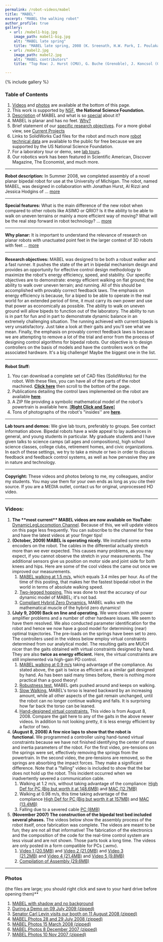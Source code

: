 ```yaml
---
permalink: /robot-videos/mabel
title: "MABEL"
excerpt: "MABEL the walking robot"
author_profile: true
gallery:
  - url: /mabel1-big.jpg
    image_path: mabel1-big.jpg
    alt: "MABEL late spring"
    title: "MABEL late spring, 2008 (K. Sreenath, H.W. Park, I. Poulakakis, J. Grizzle) "
  - url: /mabel2.jpg
    image_path: mabel2.jpg
    alt: "MABEL contributors"
    title: "Top Row: J. Hurst (CMU), G. Buche (Grenoble), J. Koncsol (GM); Bottom Row: B. Morris (Eaton), S. Zhang (CMU), and RABBIT (Grenoble) all contributed to the test-bed's conception, design, fabrication, and assembly. "

---
```


{% include gallery %}

### Table of Contents

1.  [Videos](#videos) and [photos](#photos) are available at the bottom of this page.
2.  This work is supported by [NSF](http://nsf.gov/), **the National Science Foundation.**
3.  [Description](#description) of MABEL and what is so [special](#features) about it?
4.  MABEL is planar and has no feet. [Why?](#planar)
5.  Brief statement of our [specific research objectives](#objectives). For a more global view, see [Current Projects](projects.html)
6.  Links to SolidWorks Cad files for the robot and much more [robot technical data](#robotdata) are available to the public for free because we are supported by the US National Science Foundation.
7.  For a laboratory tour or demo, see [lab tours](#tours).
8.  Our robotics work has been featured in Scientific American, Discover Magazine, The Economist, and much more.

* * *

**<a name="description"></a>Robot description:** In Summer 2008, we completed assembly of a novel planar bipedal robot for use at the University of Michigan. The robot, named MABEL, was designed in collaboration with Jonathan Hurst, Al Rizzi and Jessica Hodgins of ... [more](/robot-videos/mabel/description.html)

* * *

**<a name="features"></a>Special features:** What is the main difference of the new robot when compared to other robots like ASIMO or QRIO? Is it the ability to be able to walk on uneven terrains or mainly a more efficient way of moving? What will be the real step forward in robot technology? ... [more](/robot-videos/mabel/features.html)

* * *

**<a name="planar"></a>Why planar:** It is important to understand the relevance of research on planar robots with unactuated point feet in the larger context of 3D robots with feet ... [more](/robot-videos/mabel/relevance.html)

* * *

**<a name="objectives"></a>Research objectives:** MABEL was designed to be both a robust walker and a fast runner. It pushes the state of the art in bipedal mechanism design and provides an opportunity for effective control design methodology to maximize the robot's energy efficiency, speed, and stability. Our specific objectives are to demonstrate: energy efficient walking on flat ground; the ability to walk over uneven terrain; and running. All of this should be accomplished with provably correct feedback laws. The emphasis on energy efficiency is because, for a biped to be able to operate in the real world for an extended period of time, it must carry its own power and use that power as economically as possible. The ability to walk on uneven ground will allow bipeds to function out of the laboratory. The ability to run is in part for fun and in part to demonstrate dynamic balance in an extremely challenging situation. The running achieved with current bipeds is very unsatisfactory. Just take a look at their gaits and you'll see what we mean. Finally, the emphasis on provably correct feedback laws is because we are attempting to remove a lot of the trial and error from the process of designing control algorithms for bipedal robots. Our objective is to design controllers on the basis of models and have the controllers work on the associated hardware. It's a big challenge! Maybe the biggest one in the list.

* * *

**<a name="robotdata"></a>Robot Stuff:**

1.  You can download a complete set of CAD files (SolidWorks) for the robot. With these files, you can have all of the parts of the robot machined. [**Click here**](http://mime.oregonstate.edu/research/drl/robots/mabel/) then scroll to the bottom of the page.
2.  Publications detailing the control laws implemented on the robot are available [**here**](publications/robotics.html).
3.  A ZIP file providing a symbolic mathematical model of the robot's powertrain is available here. [\[**Right Click and Save**\]](papers/Transmission-Dynamics.zip)
4.  Tons of photographs of the robot's "insides'' are [**here**](#photos).

* * *

**<a name="tours"></a>Lab tours and demos:** We give lab tours, preferably to groups. See contact information above. Bipedal robots have a wide appeal to lay audiences in general, and young students in particular. My graduate students and I have given talks to science camps (all ages and compositions), high school science classes, college clubs, retirement homes, and civic organizations. In each of these settings, we try to take a minute or two in order to discuss feedback and feedback control systems, as well as how pervasive they are in nature and technology.

* * *

**Copyright:** These videos and photos belong to me, my colleagues, and/or my students. You may use them for your own ends as long as you cite their source. If you are a MEDIA outlet, contact us for original, unprocessed HD video.

* * *

### Videos:

1.  **The \*\*most current\*\* MABEL videos are now available on YouTube:** [DynamicLegLocomotion Channel](http://www.youtube.com/user/DynamicLegLocomotion). Because of this, we will update videos on this page less frequently. You can subscribe to the channel for free and have the latest videos at your finger tips!
2.  **(October, 2009) MABEL is operating nicely.** We installed some extra encoders on the robot. The cables in the differential actually stretch more than we ever expected. This causes many problems, as you may expect, if you cannot observe the stretch in your measurements. The additional sensors give us position on motor side and joint side for both knees and hips. Here are some of the cool videos the came out once we improved our measurements.
    1.  [MABEL walking at 1.5 m/s,](http://www.youtube.com/user/DynamicLegLocomotion#p/u/0/FO6Sx2zDURE) which equals 3.4 miles per hour. As of the time of this posting, that makes her the fastest bipedal robot in the world in terms of absolute walking speed.
    2.  [Two-legged hopping.](http://www.youtube.com/user/DynamicLegLocomotion#p/u/3/2GGmBMW0Mdw) This was done to test the accuracy of our dynamic model of MABEL; it's not bad.
    3.  [Compliant Hybrid Zero Dynamics.](http://www.youtube.com/user/DynamicLegLocomotion#p/u/1/PJM1OHm4k74) MABEL walks with the mathematical muscle of the hybrid zero dynamics!
3.  **(July 9, 2009) Back on line and operating.** We were down with power amplifier problems and a number of other hardware issues. We seem to have them resolved. We also conducted parameter identification for the robot and hence we now have a good model for determining (near) optimal trajectories. The pre-loads on the springs have been set to zero. The controllers used in the videos below employ virtual constraints determined from our analytical model. The resulting gaits are MUCH nicer than the gaits obtained with virtual constraints designed by hand. They are also **twice as energy efficient.** Here, the virtual constraints are still implemented via high-gain PD control.
    1.  [MABEL walking at 0.9 m/s](http://www.youtube.com/watch?v=dz_7u2ruNpg&feature=channel_page) taking advantage of the compliance. As stated above, the gait is twice as efficient as a similar gait designed by hand. As has been said many times before, there is nothing more practical than a good theory!
    2.  [Robustness test.](http://www.youtube.com/watch?v=25EBpRYlU7Q&feature=channel_page) MABEL gets pushed around and keeps on walking.
    3.  [Slow Walking.](http://www.youtube.com/watch?v=pq-8yOtiRXE&feature=channel) MABEL's torso is leaned backward by an increasing amount, while all other aspects of the gait remain unchanged, until the robot can no longer continue walking and falls. It is surprising how far back the torso can be leaned.
    4.  [Hand-designed virtual constraints.](http://www.youtube.com/watch?v=oiDsffH-BKs&feature=channel) This video is from August 8, 2008. Compare the gait here to any of the gaits in the above newer videos. In addition to not looking pretty, it is less energy efficient by a factor of two.
4.  **(August 8, 2008) A few nice laps to show that the robot is functional.** We programmed a controller using hand-tuned virtual constraints because we have not finished identifying the center of mass and inertia parameters of the robot. For the first video, pre-tensions on the springs were set, effectively removing the springs from the powertrain. In the second video, the pre-tensions are removed, so the springs are absorbing the impact forces. They make a significant difference. Note that a "falling" video is included to show that the bar does not hold up the robot. This incident occurred when we inadvertently severed a communication cable.
    1.  Walking at 1.2 m/s, without taking advantage of the compliance: [High Def for PC (Big but worth it at 148.6MB)](http://websites.umich.edu/~grizzlefacultyafs/vids/MABLE_walking1pt2m_per_second_HD.wmv) and [MAC (12.7MB)](http://websites.umich.edu/~grizzlefacultyafs/vids/MABLE_walking1pt2m_per_second.mov)
    2.  Walking at 0.98 m/s, this time taking advantage of the compliance [High Def for PC (Big but worth it at 157MB)](http://websites.umich.edu/~grizzlefacultyafs/vids/MABLE_walking0pt98m_per_second_HD.wmv) and [MAC (13.4MB)](http://websites.umich.edu/~grizzlefacultyafs/vids/MABLE_walking0pt98m_per_second.mov)
    3.  Falling due to a severed cable [PC (8MB)](http://websites.umich.edu/~grizzlefacultyafs/vids/falling.wmv)
5.  **(November 2007) The construction of the bipedal test bed included several phases.** The videos below show the assembly process of the robot itself, once fabrication was complete. The videos are meant to be fun; they are not all that informative! The fabrication of the electronics and the composition of the code for the real-time control system are less visual and are not shown. Those parts took a long time. The videos are only posted in a form compatible for PCs (.wmv).
    1.  [Video 1 (20.5MB)](http://websites.umich.edu/~grizzlefacultyafs/vids/video1.wmv) and [Video 2 (21.0MB)](http://websites.umich.edu/~grizzlefacultyafs/vids/video2.wmv) and [Video 3 (21.2MB)](http://websites.umich.edu/~grizzlefacultyafs/vids/video3.wmv) and [Video 4 (21.4MB)](http://websites.umich.edu/~grizzlefacultyafs/vids/video4.wmv) and [Video 5 (9.8MB)](http://websites.umich.edu/~grizzlefacultyafs/vids/video5.wmv)
    2.  [Compilation of Assembly (29.6MB)](http://websites.umich.edu/~grizzlefacultyafs/vids/FullAssembly.wmv)

* * *

### Photos
(the files are large; you should right click and save to your hard drive before opening them)**

1.  [MABEL with shadow and no background](http://websites.umich.edu/~grizzlefacultyafs/images/MABEL13Nov2010.tif)
2.  [During a Demo on 09 July 2009 (zipped)](http://websites.umich.edu/~grizzlefacultyafs/images/PhotosMABEL09July2009.zip)
3.  [Senator Carl Levin visits our booth on 11 August 2008 (zipped)](http://websites.umich.edu/~grizzlefacultyafs/images/PhotosMABEL_SenatorLevin11August2008.zip)
4.  [MABEL Photos 28 and 29 July 2008 (zipped)](http://websites.umich.edu/~grizzlefacultyafs/images/MABEL_29July2008.zip)
5.  [MABEL Photos 15 March 2008 (zipped)](http://websites.umich.edu/~grizzlefacultyafs/images/PhotosMABEL15March2008.zip)
6.  [MABEL Photos 8 December 2007 (zipped)](http://websites.umich.edu/~grizzlefacultyafs/images/MABEL_Photos8December2007.zip)
7.  [MABEL Photos 10 Nov 2007 (zipped)](http://websites.umich.edu/~grizzlefacultyafs/images/MabelPhotos10Nov2007.zip)